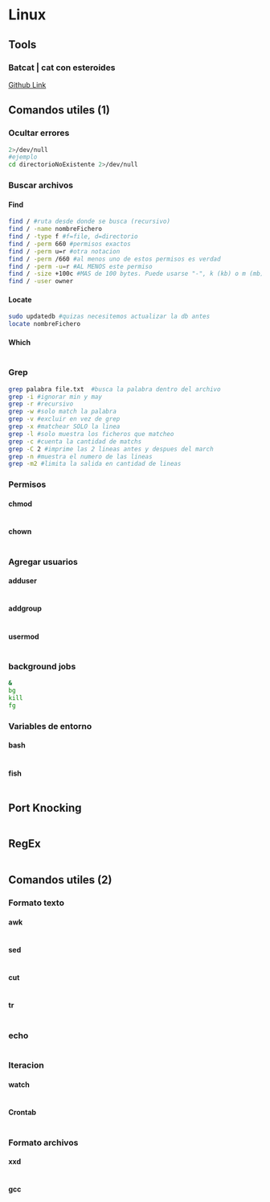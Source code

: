# Linux

## Tools

### Batcat | cat con esteroides

[Github Link](https://github.com/sharkdp/bat)

## Comandos utiles (1)

### Ocultar errores

```bash
2>/dev/null
#ejemplo
cd directorioNoExistente 2>/dev/null
```

### Buscar archivos
#### Find
```bash
find / #ruta desde donde se busca (recursivo)
find / -name nombreFichero
find / -type f #f=file, d=directorio
find / -perm 660 #permisos exactos
find / -perm u=r #otra notacion
find / -perm /660 #al menos uno de estos permisos es verdad
find / -perm -u=r #AL MENOS este permiso
find / -size +100c #MAS de 100 bytes. Puede usarse "-", k (kb) o m (mb)
find / -user owner
```
#### Locate
```bash
sudo updatedb #quizas necesitemos actualizar la db antes
locate nombreFichero
```

#### Which

```bash
```

### Grep

```bash
grep palabra file.txt  #busca la palabra dentro del archivo
grep -i #ignorar min y may
grep -r #recursivo
grep -w #solo match la palabra
grep -v #excluir en vez de grep
grep -x #matchear SOLO la linea
grep -l #solo muestra los ficheros que matcheo
grep -c #cuenta la cantidad de matchs
grep -C 2 #imprime las 2 lineas antes y despues del march
grep -n #muestra el numero de las lineas
grep -m2 #limita la salida en cantidad de lineas
```

### Permisos

#### chmod

```bash

```

#### chown

```bash
```

### Agregar usuarios

#### adduser

```bash
```

#### addgroup

```bash
```

#### usermod

```bash
```

### background jobs

```bash
&
bg
kill
fg
```

### Variables de entorno

#### bash

```bash
```

#### fish

```bash
```

## Port Knocking

```bash
```

## RegEx

```bash
```

## Comandos utiles (2)

### Formato texto

#### awk

```bash
```

#### sed

```bash
```

#### cut

```bash
```

#### tr

```bash
```

### echo

```bash
```

### Iteracion

#### watch

```bash
```

#### Crontab

```bash
```

### Formato archivos

#### xxd

```bash
```

#### gcc

```bash
```
